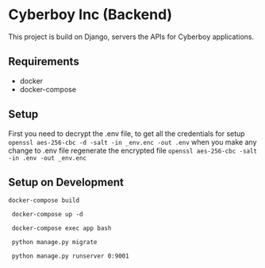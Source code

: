 # Cyberboy Inc (Backend)

This project is build on Django, servers the APIs for Cyberboy applications.

## Requirements
- docker
- docker-compose

## Setup
First you need to decrypt the .env file, to get all the credentials for setup 
```openssl aes-256-cbc -d -salt -in _env.enc -out .env```
when you make any change to .env file regenerate the encrypted file
```openssl aes-256-cbc -salt -in .env -out _env.enc```

## Setup on Development
``` docker-compose build ```

``` docker-compose up -d```

``` docker-compose exec app bash```

``` python manage.py migrate```

``` python manage.py runserver 0:9001```
